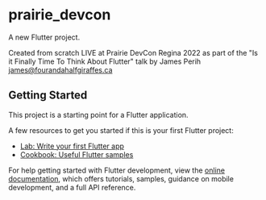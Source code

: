 # prairie_devcon

A new Flutter project.

Created from scratch LIVE at Prairie DevCon Regina 2022 as part of the "Is it Finally Time To Think About Flutter" talk by James Perih <james@fourandahalfgiraffes.ca>

## Getting Started

This project is a starting point for a Flutter application.

A few resources to get you started if this is your first Flutter project:

- [Lab: Write your first Flutter app](https://docs.flutter.dev/get-started/codelab)
- [Cookbook: Useful Flutter samples](https://docs.flutter.dev/cookbook)

For help getting started with Flutter development, view the
[online documentation](https://docs.flutter.dev/), which offers tutorials,
samples, guidance on mobile development, and a full API reference.
